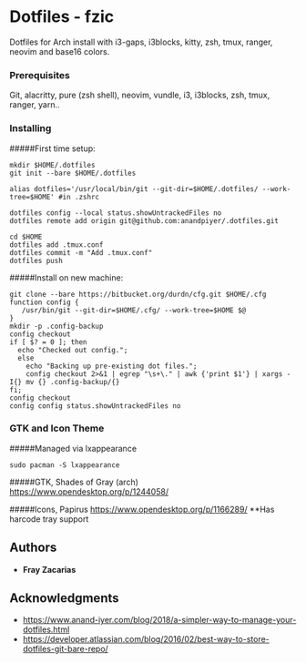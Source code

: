 # Dotfiles - fzic

Dotfiles for Arch install with i3-gaps, i3blocks, kitty, zsh, tmux, ranger, neovim and base16 colors.

### Prerequisites

Git, alacritty, pure (zsh shell), neovim, vundle, i3, i3blocks, zsh, tmux, ranger, yarn..

### Installing

#####First time setup:

```
mkdir $HOME/.dotfiles
git init --bare $HOME/.dotfiles

alias dotfiles='/usr/local/bin/git --git-dir=$HOME/.dotfiles/ --work-tree=$HOME' #in .zshrc

dotfiles config --local status.showUntrackedFiles no
dotfiles remote add origin git@github.com:anandpiyer/.dotfiles.git

cd $HOME
dotfiles add .tmux.conf
dotfiles commit -m "Add .tmux.conf"
dotfiles push
```

#####Install on new machine:

```
git clone --bare https://bitbucket.org/durdn/cfg.git $HOME/.cfg
function config {
   /usr/bin/git --git-dir=$HOME/.cfg/ --work-tree=$HOME $@
}
mkdir -p .config-backup
config checkout
if [ $? = 0 ]; then
  echo "Checked out config.";
  else
    echo "Backing up pre-existing dot files.";
    config checkout 2>&1 | egrep "\s+\." | awk {'print $1'} | xargs -I{} mv {} .config-backup/{}
fi;
config checkout
config config status.showUntrackedFiles no
```

### GTK and Icon Theme

#####Managed via lxappearance

```
sudo pacman -S lxappearance
```
#####GTK, Shades of Gray (arch)
https://www.opendesktop.org/p/1244058/

#####Icons, Papirus
https://www.opendesktop.org/p/1166289/
**Has harcode tray support

## Authors

* **Fray Zacarias**

## Acknowledgments

* https://www.anand-iyer.com/blog/2018/a-simpler-way-to-manage-your-dotfiles.html
* https://developer.atlassian.com/blog/2016/02/best-way-to-store-dotfiles-git-bare-repo/
